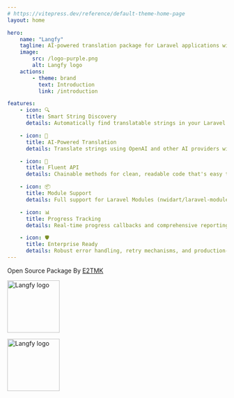 ```yaml
---
# https://vitepress.dev/reference/default-theme-home-page
layout: home

hero:
    name: "Langfy"
    tagline: AI-powered translation package for Laravel applications with automatic string discovery and intelligent translation management
    image:
        src: /logo-purple.png
        alt: Langfy logo
    actions:
        - theme: brand
          text: Introduction
          link: /introduction

features:
    - icon: 🔍
      title: Smart String Discovery
      details: Automatically find translatable strings in your Laravel app, Blade templates, and modules using intelligent pattern matching.

    - icon: 🤖
      title: AI-Powered Translation
      details: Translate strings using OpenAI and other AI providers with automatic chunking, retry logic, and error handling.

    - icon: 🔗
      title: Fluent API
      details: Chainable methods for clean, readable code that's easy to understand and configure for your translation needs.

    - icon: 📦
      title: Module Support
      details: Full support for Laravel Modules (nwidart/laravel-modules) with individual module processing and management.

    - icon: 📊
      title: Progress Tracking
      details: Real-time progress callbacks and comprehensive reporting with detailed statistics and processing summaries.

    - icon: 🛡️
      title: Enterprise Ready
      details: Robust error handling, retry mechanisms, and production-ready features with extensive configuration options.
---
```


<div class="home-footer">
  <div class="footer-text">
    Open Source Package By <a href="https://e2tmk.com" target="_blank" rel="noopener noreferrer">E2TMK</a>
  </div>
  
  <div class="footer-divider"></div>
  
  <img src="/logo-zinc.png"
    width="120" 
    alt="Langfy logo" class="footer-logo langfy-logo-dark" />
  
  <img src="/logo-purple.png"
    width="120" 
    alt="Langfy logo" class="footer-logo langfy-logo-light" />
</div>
